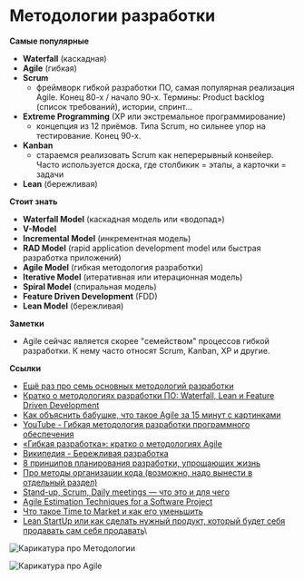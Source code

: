 # Методологии разработки

**Самые популярные**

* **Waterfall** (каскадная)
* **Agile** (гибкая)
* **Scrum**
  * фреймворк гибкой разработки ПО, самая популярная реализация Agile. Конец 80-х / начало 90-х. Термины: Product backlog (список требований), истории, спринт...
* **Extreme Programming** (XP или экстремальное программирование)
  * концепция из 12 приёмов. Типа Scrum, но сильнее упор на тестирование. Конец 90-х.
* **Kanban**
  * стараемся реализовать Scrum как неперерывный конвейер. Часто используется доска, где столбикик = этапы, а карточки = задачи
* **Lean** (бережливая)

**Стоит знать**

* **Waterfall Model** (каскадная модель или «водопад»)
* **V-Model**
* **Incremental Model** (инкрементная модель)
* **RAD Model** (rapid application development model или быстрая разработка приложений)
* **Agile Model** (гибкая методология разработки)
* **Iterative Model** (итеративная или итерационная модель)
* **Spiral Model** (спиральная модель)
* **Feature Driven Development** (FDD)
* **Lean Model** (бережливая)

**Заметки**

* Agile сейчас является скорее "семейством" процессов гибкой разработки. К нему часто относят Scrum, Kanban, XP и другие.

**Ссылки**

* [Ещё раз про семь основных методологий разработки](https://m.habr.com/ru/company/edison/blog/269789/)
* [Кратко о методологиях разработки ПО: Waterfall, Lean и Feature Driven Development](https://m.habr.com/ru/company/it-guild/blog/341932/)
* [Как объяснить бабушке, что такое Agile за 15 минут с картинками](https://habr.com/ru/company/edison/blog/313410/)
* [YouTube - Гибкая методология разработки программного обеспечения](https://www.youtube.com/watch?v=TPrj-AMJ4Ds)
* [«Гибкая разработка»: кратко о методологиях Agile](https://m.habr.com/ru/company/it-guild/blog/341924/)
* [Википедия - Бережливая разработка](https://ru.m.wikipedia.org/wiki/%D0%91%D0%B5%D1%80%D0%B5%D0%B6%D0%BB%D0%B8%D0%B2%D0%B0%D1%8F\_%D1%80%D0%B0%D0%B7%D1%80%D0%B0%D0%B1%D0%BE%D1%82%D0%BA%D0%B0\_%D0%BF%D1%80%D0%BE%D0%B3%D1%80%D0%B0%D0%BC%D0%BC%D0%BD%D0%BE%D0%B3%D0%BE\_%D0%BE%D0%B1%D0%B5%D1%81%D0%BF%D0%B5%D1%87%D0%B5%D0%BD%D0%B8%D1%8F)
* [8 принципов планирования разработки, упрощающих жизнь](https://habr.com/ru/company/edison/blog/272085/)
* [Про методы организации кода (возможно, надо вынести в отдельный раздел)](https://blogru.4xxi.com/%D0%BE%D1%80%D0%B3%D0%B0%D0%BD%D0%B8%D0%B7%D0%B0%D1%86%D0%B8%D1%8F-%D0%BA%D0%BE%D0%B4%D0%B0-%D0%B2-%D0%BC%D0%B0%D1%81%D1%88%D1%82%D0%B0%D0%B1%D0%BD%D1%8B%D1%85-react-%D0%BF%D1%80%D0%BE%D0%B5%D0%BA%D1%82%D0%B0%D1%85-bc00ce1621e3%E2%80%9C)
* [Stand-up, Scrum, Daily meetings — что это и для чего](https://habr.com/ru/post/456980/)
* [Agile Estimation Techniques for a Software Project](https://bambooagile.eu/insights/agile-estimation-techniques/)
* [Что такое Time to Market и как его уменьшить](https://dzen.ru/media/reconcept/chto-takoe-time-to-market-i-kak-ego-umenshit-5ea99ddde62e151463c48baf)
* [Lean StartUp или как сделать нужный продукт, который будет себя продавать сам себя продавать](https://vc.ru/u/369991-ilya-chadin/467539-lean-startup-ili-kak-sdelat-nuzhnyy-produkt-kotoryy-budet-sebya-prodavat-sam)\


![Карикатура про Методологии](https://pbs.twimg.com/media/Dn92bZGXkAI6B-C.jpg)

![Карикатура про Agile](https://pbs.twimg.com/media/D-j24TfX4AAQ1TT.jpg)
